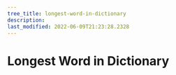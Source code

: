```yaml
---
tree_title: longest-word-in-dictionary
description: 
last_modified: 2022-06-09T21:23:28.2328
---
```


# Longest Word in Dictionary
